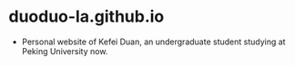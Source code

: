 # duoduo-la.github.io

- Personal website of Kefei Duan, an undergraduate student studying at Peking University now.